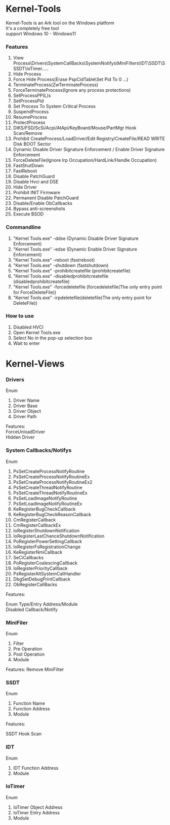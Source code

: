 # Kernel-Tools
Kernel-Tools is an Ark tool on the Windows platform          
It's a completely free tool                
support Windows 10 - Windows11          


### Features

1. View Process\Drivers\SystemCallBacks\SystemNotifys\MiniFilters\IDT\SSDT\SSSDT\IoTimer.....
2. Hide Process
3. Force Hide Process(Erase PspCidTable\Set Pid To 0 ...)
4. TerminateProcess(ZwTerminateProcess)
5. ForceTerminateProcess(Ignore any process protections)
6. SetProcessPP(L)s
7. SetProcessPid
8. Set Process To System Critical Process
9. SuspendProcess
10. ResumeProcess
11. ProtectProcess
12. DIKS/FSD/ScSi/Acpi/AtApi/KeyBoard/Mouse/PartMgr Hook Scan/Remove
13. Prohibit CreateProcess/LoadDriver/Edit Registry/CreateFile/READ WRITE Disk BOOT Sector
14. Dynamic Disable Driver Signature Enforcement / Enable Driver Signature Enforcement
15. ForceDeleteFile(Ignore Irp Occupation/HardLink/Handle Occupation)
16. FastShutDown
17. FastReboot
18. Disable PatchGuard
19. Disable Hvci and DSE
20. Hide Driver
21. Prohibit INIT Firmware
22. Permanent Disable PatchGuard
23. Disable/Enable ObCallbacks
24. Bypass anti-screenshots
25. Execute BSOD


### Commandline

1. "Kernel Tools.exe" -ddse (Dynamic Disable Driver Signature Enforcement)
2. "Kernel Tools.exe" -edse (Dynamic Enable Driver Signature Enforcement)
3. "Kernel Tools.exe" -reboot (fastreboot)
4. "Kernel Tools.exe" -shutdown (fastshutdown)
5. "Kernel Tools.exe" -prohibitcreatefile (prohibitcreatefile)
6. "Kernel Tools.exe" -disabledprohibitcreatefile (disabledprohibitcreatefile)
7. "Kernel Tools.exe" -forcedeletefile (forcedeletefile(The only entry point for ForceDeleteFile))
8. "Kernel Tools.exe" -irpdeletefile(deletefile(The only entry point for DeleteFile))


### How to use

1. Disabled HVCI
2. Open Kernel Tools.exe
3. Select No in the pop-up selection box
4. Wait to enter


# Kernel-Views
### Drivers
Enum                  
1. Driver Name
2. Driver Base
3. Driver Object
4. Driver Path

Features:                    
ForceUnloadDriver   
Hidden Driver                                                


### System Callbacks/Notifys
Enum       
1. PsSetCreateProcessNotifyRoutine
2. PsSetCreateProcessNotifyRoutineEx
3. PsSetCreateProcessNotifyRoutineEx2
4. PsSetCreateThreadNotifyRoutine
5. PsSetCreateThreadNotifyRoutineEx
6. PsSetLoadImageNotifyRoutine
7. PsSetLoadImageNotifyRoutineEx
8. KeRegisterBugCheckCallback
9. KeRegisterBugCheckReasonCallback
10. CmRegisterCallback
11. CmRegisterCallbackEx
12. IoRegisterShutdownNotification
13. IoRegisterLastChanceShutdownNotification
14. PoRegisterPowerSettingCallback
15. IoRegisterFsRegistrationChange
16. KeRegisterNmiCallback
17. SeCiCallbacks
18. PoRegisterCoalescingCallback
19. IoRegisterPriorityCallback
20. PsRegisterAltSystemCallHandler
21. DbgSetDebugPrintCallback
22. ObRegisterCallBacks

Features:

Enum Type/Entry Address/Module  
Disabled Callback/Notify    



### MiniFiler
Enum      
1. Filter
2. Pre Operation
3. Post Operation
4. Module

Features:
Remove MiniFilter                 


### SSDT
Enum                 
1. Function Name
2. Function Address
3. Module

Features:

SSDT Hook Scan

### IDT
Enum         
1. IDT Function Address
2. Module


### IoTimer
Enum           
1. IoTimer Object Address
2. IoTimer Entry Address
3. Module
